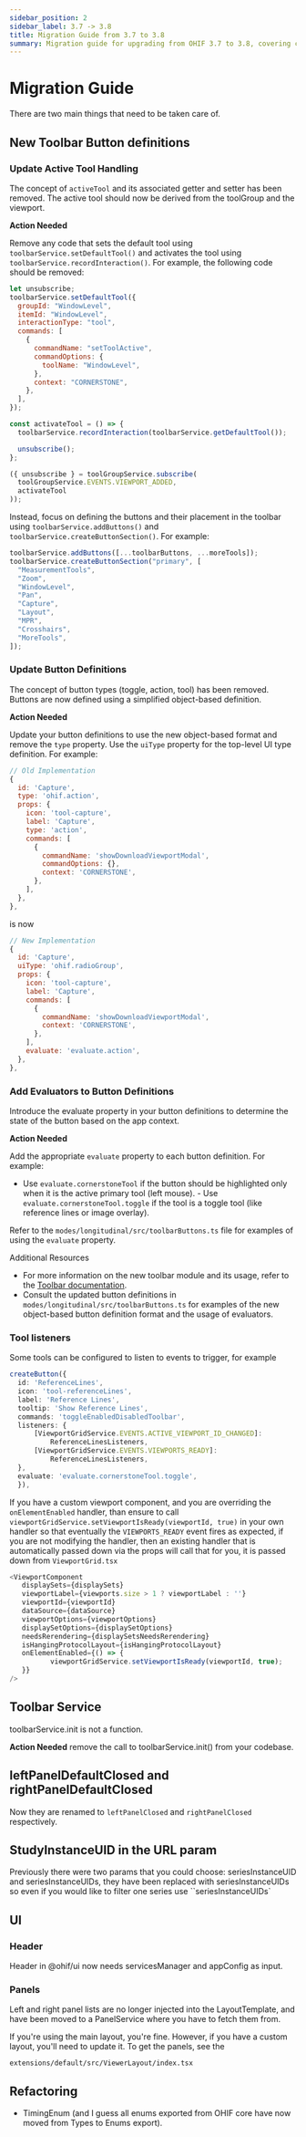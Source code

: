 ```yaml
---
sidebar_position: 2
sidebar_label: 3.7 -> 3.8
title: Migration Guide from 3.7 to 3.8
summary: Migration guide for upgrading from OHIF 3.7 to 3.8, covering changes to toolbar button definitions, active tool handling, button evaluators, tool listeners, leftPanel/rightPanel naming, URL parameters, UI components, and refactoring of enums.
---
```


# Migration Guide

There are two main things that need to be taken care of.


## New Toolbar Button definitions

### Update Active Tool Handling
The concept of `activeTool` and its associated getter and setter has been removed. The active tool should now be derived from the toolGroup and the viewport.


**Action Needed**

Remove any code that sets the default tool using `toolbarService.setDefaultTool()` and activates the tool using
`toolbarService.recordInteraction()`. For example, the following code should be removed:

```javascript
let unsubscribe;
toolbarService.setDefaultTool({
  groupId: "WindowLevel",
  itemId: "WindowLevel",
  interactionType: "tool",
  commands: [
    {
      commandName: "setToolActive",
      commandOptions: {
        toolName: "WindowLevel",
      },
      context: "CORNERSTONE",
    },
  ],
});

const activateTool = () => {
  toolbarService.recordInteraction(toolbarService.getDefaultTool());

  unsubscribe();
};

({ unsubscribe } = toolGroupService.subscribe(
  toolGroupService.EVENTS.VIEWPORT_ADDED,
  activateTool
));
```



Instead, focus on defining the buttons and their placement in the toolbar using `toolbarService.addButtons()` and `toolbarService.createButtonSection()`. For example:

```javascript
toolbarService.addButtons([...toolbarButtons, ...moreTools]);
toolbarService.createButtonSection("primary", [
  "MeasurementTools",
  "Zoom",
  "WindowLevel",
  "Pan",
  "Capture",
  "Layout",
  "MPR",
  "Crosshairs",
  "MoreTools",
]);
```


### Update Button Definitions
The concept of button types (toggle, action, tool) has been removed. Buttons are now defined using a simplified object-based definition.

**Action Needed**

Update your button definitions to use the new object-based format and remove the `type` property. Use the `uiType` property for the top-level UI type definition. For example:

```javascript
// Old Implementation
{
  id: 'Capture',
  type: 'ohif.action',
  props: {
    icon: 'tool-capture',
    label: 'Capture',
    type: 'action',
    commands: [
      {
        commandName: 'showDownloadViewportModal',
        commandOptions: {},
        context: 'CORNERSTONE',
      },
    ],
  },
},
```

is now

```javascript
// New Implementation
{
  id: 'Capture',
  uiType: 'ohif.radioGroup',
  props: {
    icon: 'tool-capture',
    label: 'Capture',
    commands: [
      {
        commandName: 'showDownloadViewportModal',
        context: 'CORNERSTONE',
      },
    ],
    evaluate: 'evaluate.action',
  },
},
```

### Add Evaluators to Button Definitions
Introduce the ﻿evaluate property in your button definitions to determine the state of the button based on the app context.

**Action Needed**

Add the appropriate `evaluate` property to each button definition. For example:
   - Use `evaluate.cornerstoneTool` if the button should be highlighted only when it is the active primary tool (left mouse).
	- Use `evaluate.cornerstoneTool.toggle` if the tool is a toggle tool (like reference lines or image overlay).

Refer to the `modes/longitudinal/src/toolbarButtons.ts` file for examples of using the `evaluate` property.

Additional Resources

  - For more information on the new toolbar module and its usage, refer to the [Toolbar documentation](../platform/extensions/modules/toolbar.md).
  - Consult the updated button definitions in `modes/longitudinal/src/toolbarButtons.ts` for examples of the new object-based button definition format and the usage of evaluators.

### Tool listeners

Some tools can be configured to listen to events to trigger, for example

```ts
createButton({
  id: 'ReferenceLines',
  icon: 'tool-referenceLines',
  label: 'Reference Lines',
  tooltip: 'Show Reference Lines',
  commands: 'toggleEnabledDisabledToolbar',
  listeners: {
      [ViewportGridService.EVENTS.ACTIVE_VIEWPORT_ID_CHANGED]:
          ReferenceLinesListeners,
      [ViewportGridService.EVENTS.VIEWPORTS_READY]:
          ReferenceLinesListeners,
  },
  evaluate: 'evaluate.cornerstoneTool.toggle',
  }),
```

If you have a custom viewport component, and you are overriding the ```onElementEnabled``` handler, than ensure to call ```viewportGridService.setViewportIsReady(viewportId, true)``` in your own handler so that eventually the ```VIEWPORTS_READY``` event fires as expected, if you are not modifying the handler, then an existing handler that is automatically passed down via the props will call that for you, it is passed down from ```ViewportGrid.tsx```

```ts
<ViewportComponent
   displaySets={displaySets}
   viewportLabel={viewports.size > 1 ? viewportLabel : ''}
   viewportId={viewportId}
   dataSource={dataSource}
   viewportOptions={viewportOptions}
   displaySetOptions={displaySetOptions}
   needsRerendering={displaySetsNeedsRerendering}
   isHangingProtocolLayout={isHangingProtocolLayout}
   onElementEnabled={() => {
          viewportGridService.setViewportIsReady(viewportId, true);
   }}
/>

```

## Toolbar Service

toolbarService.init is not a function.

**Action Needed**
remove the call to toolbarService.init() from your codebase.



## leftPanelDefaultClosed and rightPanelDefaultClosed

Now they are renamed to `leftPanelClosed` and `rightPanelClosed` respectively.


## StudyInstanceUID in the URL param

Previously there were two params that you could choose: seriesInstanceUID and seriesInstanceUIDs, they have been replaced with seriesInstanceUIDs so even if you would like to filter one series use ``seriesInstanceUIDs`


## UI

### Header
Header in @ohif/ui now needs servicesManager and appConfig as input.


### Panels
Left and right panel lists are no longer injected into the LayoutTemplate, and have been moved to a PanelService where you have to fetch them from.

If you're using the main layout, you're fine. However, if you have a custom layout, you'll need to update it. To get the panels, see the

`extensions/default/src/ViewerLayout/index.tsx`




## Refactoring

- TimingEnum (and I guess all enums exported from OHIF core have now moved from Types to Enums export).
